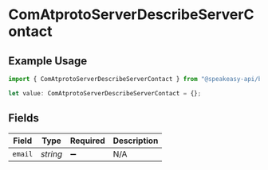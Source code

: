 # ComAtprotoServerDescribeServerContact

## Example Usage

```typescript
import { ComAtprotoServerDescribeServerContact } from "@speakeasy-api/bluesky/models/components";

let value: ComAtprotoServerDescribeServerContact = {};
```

## Fields

| Field              | Type               | Required           | Description        |
| ------------------ | ------------------ | ------------------ | ------------------ |
| `email`            | *string*           | :heavy_minus_sign: | N/A                |